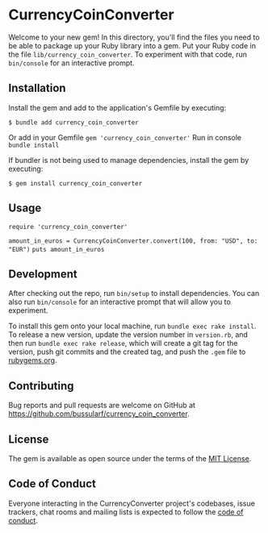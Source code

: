 # CurrencyCoinConverter
Welcome to your new gem! In this directory, you'll find the files you need to be able to package up your Ruby library into a gem. Put your Ruby code in the file `lib/currency_coin_converter`. To experiment with that code, run `bin/console` for an interactive prompt.

## Installation
Install the gem and add to the application's Gemfile by executing:

    $ bundle add currency_coin_converter

Or add in your Gemfile 
    `gem 'currency_coin_converter'`
Run in console 
    `bundle install`

If bundler is not being used to manage dependencies, install the gem by executing:

    $ gem install currency_coin_converter

## Usage

`require 'currency_coin_converter'`

`amount_in_euros = CurrencyCoinConverter.convert(100, from: "USD", to: "EUR")`
`puts amount_in_euros`

## Development

After checking out the repo, run `bin/setup` to install dependencies. You can also run `bin/console` for an interactive prompt that will allow you to experiment.

To install this gem onto your local machine, run `bundle exec rake install`. To release a new version, update the version number in `version.rb`, and then run `bundle exec rake release`, which will create a git tag for the version, push git commits and the created tag, and push the `.gem` file to [rubygems.org](https://rubygems.org).

## Contributing

Bug reports and pull requests are welcome on GitHub at https://github.com/bussularf/currency_coin_converter.

## License

The gem is available as open source under the terms of the [MIT License](https://opensource.org/licenses/MIT).

## Code of Conduct

Everyone interacting in the CurrencyConverter project's codebases, issue trackers, chat rooms and mailing lists is expected to follow the [code of conduct](https://github.com/bussularf/currency_coin_converter/blob/master/CODE_OF_CONDUCT.md).

